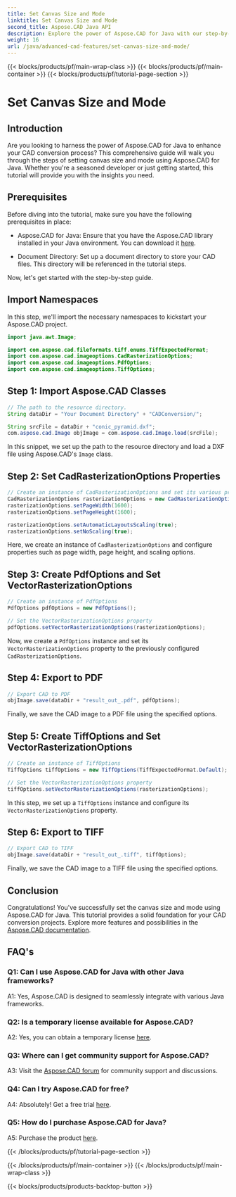 ```yaml
---
title: Set Canvas Size and Mode
linktitle: Set Canvas Size and Mode
second_title: Aspose.CAD Java API
description: Explore the power of Aspose.CAD for Java with our step-by-step guide on setting canvas size and mode. Effortlessly convert CAD files to PDF and TIFF formats.
weight: 16
url: /java/advanced-cad-features/set-canvas-size-and-mode/
---
```


{{< blocks/products/pf/main-wrap-class >}}
{{< blocks/products/pf/main-container >}}
{{< blocks/products/pf/tutorial-page-section >}}

# Set Canvas Size and Mode

## Introduction

Are you looking to harness the power of Aspose.CAD for Java to enhance your CAD conversion process? This comprehensive guide will walk you through the steps of setting canvas size and mode using Aspose.CAD for Java. Whether you're a seasoned developer or just getting started, this tutorial will provide you with the insights you need.

## Prerequisites

Before diving into the tutorial, make sure you have the following prerequisites in place:

- Aspose.CAD for Java: Ensure that you have the Aspose.CAD library installed in your Java environment. You can download it [here](https://releases.aspose.com/cad/java/).

- Document Directory: Set up a document directory to store your CAD files. This directory will be referenced in the tutorial steps.

Now, let's get started with the step-by-step guide.

## Import Namespaces

In this step, we'll import the necessary namespaces to kickstart your Aspose.CAD project.
```java
import java.awt.Image;

import com.aspose.cad.fileformats.tiff.enums.TiffExpectedFormat;
import com.aspose.cad.imageoptions.CadRasterizationOptions;
import com.aspose.cad.imageoptions.PdfOptions;
import com.aspose.cad.imageoptions.TiffOptions;
```

## Step 1: Import Aspose.CAD Classes

```java
// The path to the resource directory.
String dataDir = "Your Document Directory" + "CADConversion/";

String srcFile = dataDir + "conic_pyramid.dxf";
com.aspose.cad.Image objImage = com.aspose.cad.Image.load(srcFile);
```

In this snippet, we set up the path to the resource directory and load a DXF file using Aspose.CAD's `Image` class.

## Step 2: Set CadRasterizationOptions Properties

```java
// Create an instance of CadRasterizationOptions and set its various properties
CadRasterizationOptions rasterizationOptions = new CadRasterizationOptions();
rasterizationOptions.setPageWidth(1600);
rasterizationOptions.setPageHeight(1600);

rasterizationOptions.setAutomaticLayoutsScaling(true);
rasterizationOptions.setNoScaling(true);
```

Here, we create an instance of `CadRasterizationOptions` and configure properties such as page width, page height, and scaling options.

## Step 3: Create PdfOptions and Set VectorRasterizationOptions

```java
// Create an instance of PdfOptions
PdfOptions pdfOptions = new PdfOptions();

// Set the VectorRasterizationOptions property
pdfOptions.setVectorRasterizationOptions(rasterizationOptions);
```

Now, we create a `PdfOptions` instance and set its `VectorRasterizationOptions` property to the previously configured `CadRasterizationOptions`.

## Step 4: Export to PDF

```java
// Export CAD to PDF
objImage.save(dataDir + "result_out_.pdf", pdfOptions);
```

Finally, we save the CAD image to a PDF file using the specified options.

## Step 5: Create TiffOptions and Set VectorRasterizationOptions

```java
// Create an instance of TiffOptions
TiffOptions tiffOptions = new TiffOptions(TiffExpectedFormat.Default);

// Set the VectorRasterizationOptions property
tiffOptions.setVectorRasterizationOptions(rasterizationOptions);
```

In this step, we set up a `TiffOptions` instance and configure its `VectorRasterizationOptions` property.

## Step 6: Export to TIFF

```java
// Export CAD to TIFF
objImage.save(dataDir + "result_out_.tiff", tiffOptions);
```

Finally, we save the CAD image to a TIFF file using the specified options.

## Conclusion

Congratulations! You've successfully set the canvas size and mode using Aspose.CAD for Java. This tutorial provides a solid foundation for your CAD conversion projects. Explore more features and possibilities in the [Aspose.CAD documentation](https://reference.aspose.com/cad/java/).

## FAQ's

### Q1: Can I use Aspose.CAD for Java with other Java frameworks?

A1: Yes, Aspose.CAD is designed to seamlessly integrate with various Java frameworks.

### Q2: Is a temporary license available for Aspose.CAD?

A2: Yes, you can obtain a temporary license [here](https://purchase.aspose.com/temporary-license/).

### Q3: Where can I get community support for Aspose.CAD?

A3: Visit the [Aspose.CAD forum](https://forum.aspose.com/c/cad/19) for community support and discussions.

### Q4: Can I try Aspose.CAD for free?

A4: Absolutely! Get a free trial [here](https://releases.aspose.com/).

### Q5: How do I purchase Aspose.CAD for Java?

A5: Purchase the product [here](https://purchase.aspose.com/buy).

{{< /blocks/products/pf/tutorial-page-section >}}

{{< /blocks/products/pf/main-container >}}
{{< /blocks/products/pf/main-wrap-class >}}

{{< blocks/products/products-backtop-button >}}
